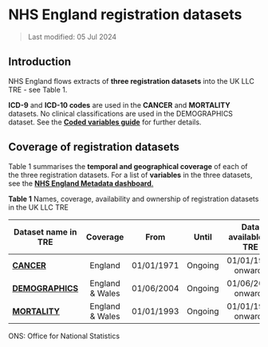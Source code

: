 # NHS England registration datasets
>Last modified: 05 Jul 2024
## Introduction  
NHS England flows extracts of **three registration datasets** into the UK LLC TRE - see Table 1.

**ICD-9** and **ICD-10 codes** are used in the **CANCER** and **MORTALITY** datasets. No clinical classifications are used in the DEMOGRAPHICS dataset. See the [**Coded variables guide**](../Coding/coding_intro.md) for further details.

## Coverage of registration datasets
Table 1 summarises the **temporal and geographical coverage** of each of the three registration datasets. For a list of **variables** in the three datasets, see the [**NHS England Metadata dashboard**.](https://digital.nhs.uk/services/data-access-request-service-dars/dars-products-and-services/metadata-dashboard) 

**Table 1** Names, coverage, availability and ownership of registration datasets in the UK LLC TRE

| **Dataset name in TRE**|**Coverage**|**From**|**Until**|**Data available in TRE**|**Owner**|
|---|:---:|:---:|:---:|:---:|:---:|
|[**CANCER**](../Registration%20datasets/CANCER/CANCER.ipynb)|England|01/01/1971|Ongoing|01/01/1971 onwards|NHSE|
|[**DEMOGRAPHICS**](../Registration%20datasets/DEMOGRAPHICS/Demographics.md)|England & Wales|01/06/2004|Ongoing|01/06/2004 onwards|NHSE|
|[**MORTALITY**](../Registration%20datasets/MORTALITY/MORTALITY.ipynb)|England & Wales|01/01/1993|Ongoing|01/01/1993 onwards|ONS|  |  

ONS: Office for National Statistics  






